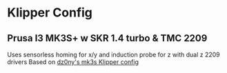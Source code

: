 # Klipper Config
## Prusa I3 MK3S+ w SKR 1.4 turbo & TMC 2209
Uses sensorless homing for x/y and induction probe for z with dual z 2209 drivers
Based on [dz0ny's mk3s Klipper config](https://github.com/dz0ny/klipper-prusa-mk3s)
